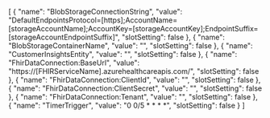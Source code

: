 [
  {
    "name": "BlobStorageConnectionString",
    "value": "DefaultEndpointsProtocol=[https];AccountName=[storageAccountName];AccountKey=[storageAccountKey];EndpointSuffix=[storageAccountEndpointSuffix]",
    "slotSetting": false
  },
  {
    "name": "BlobStorageContainerName",
    "value": "",
    "slotSetting": false
  },
  {
    "name": "CustomerInsightsEntity",
    "value": "",
    "slotSetting": false
  },
  {
    "name": "FhirDataConnection:BaseUrl",
    "value": "https://[FHIRServiceName].azurehealthcareapis.com/",
    "slotSetting": false
  },
  {
    "name": "FhirDataConnection:ClientId",
    "value": "",
    "slotSetting": false
  },
  {
    "name": "FhirDataConnection:ClientSecret",
    "value": "",
    "slotSetting": false
  },
  {
    "name": "FhirDataConnection:Tenant",
    "value": "",
    "slotSetting": false
  },
  {
    "name": "TimerTrigger",
    "value": "0 0/5 * * * *",
    "slotSetting": false
  }
]